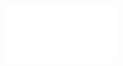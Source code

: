 ![Partitions](../../../../Attachments/2.%20Mathematics/4.%20Discrete%20mathematics/Order%20theory/Key%20concepts/Binary%20relation/IMG-20240214165832652.pdf)